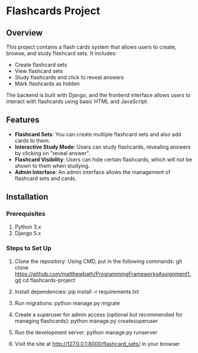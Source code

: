 # Flashcards Project

## Overview

This project contains a flash cards system that allows users to create, browse, and study flashcard sets. It includes:
- Create flashcard sets
- View flashcard sets
- Study flashcards and click to reveal answers
- Mark flashcards as hidden 

The backend is built with Django, and the frontend interface allows users to interact with flashcards using basic HTML and JavaScript.

## Features

- **Flashcard Sets**: You can create multiple flashcard sets and also add cards to them.
- **Interactive Study Mode**: Users can study flashcards, revealing answers by clicking on "reveal answer".
- **Flashcard Visibility**: Users can hide certain flashcards, which will not be shown to them when studying.
- **Admin Interface**: An admin interface allows the management of flashcard sets and cards.

## Installation

### Prerequisites

1. Python 3.x
2. Django 5.x

### Steps to Set Up

1. Clone the repository:
   Using CMD, put in the following commands:
   git clone https://github.com/matthewbath/ProgrammingFrameworksAssignment1.git
   cd flashcards-project

2. Install dependencies:
   pip install -r requirements.txt

3. Run migrations:
   python manage.py migrate

4. Create a superuser for admin access (optional but recommended for managing flashcards):
   python manage.py createsuperuser

5. Run the development server:
   python manage.py runserver

6. Visit the site at http://127.0.0.1:8000/flashcard_sets/ in your browser
